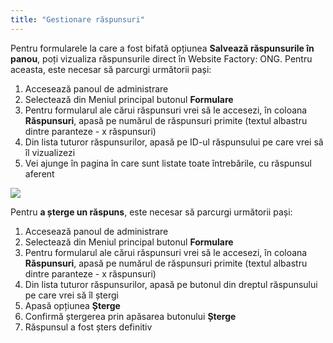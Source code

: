 ```yaml
---
title: "Gestionare răspunsuri"
---
```


Pentru formularele la care a fost bifată opțiunea **Salvează
răspunsurile în panou**, poți vizualiza răspunsurile direct în Website
Factory: ONG. Pentru aceasta, este necesar să parcurgi următorii pași:

1)  Accesează panoul de administrare
2)  Selectează din Meniul principal butonul **Formulare**
3)  Pentru formularul ale cărui răspunsuri vrei să le accesezi, în
    coloana **Răspunsuri**, apasă pe numărul de răspunsuri primite
    (textul albastru dintre paranteze - x răspunsuri)
4)  Din lista tuturor răspunsurilor, apasă pe ID-ul răspunsului pe care
    vrei să îl vizualizezi
5)  Vei ajunge în pagina în care sunt listate toate întrebările, cu
    răspunsul aferent

<a href="/assets/help/025.png">
    <img src="/assets/help/025.png" />
</a>

Pentru **a șterge un răspuns**, este necesar să parcurgi următorii pași:

1)  Accesează panoul de administrare
2)  Selectează din Meniul principal butonul **Formulare**
3)  Pentru formularul ale cărui răspunsuri vrei să le accesezi, în
    coloana **Răspunsuri**, apasă pe numărul de răspunsuri primite
    (textul albastru dintre paranteze - x răspunsuri)
4)  Din lista tuturor răspunsurilor, apasă pe butonul din dreptul
    răspunsului pe care vrei să îl ștergi
5)  Apasă opțiunea **Șterge**
6)  Confirmă ștergerea prin apăsarea butonului **Șterge**
7)  Răspunsul a fost șters definitiv

